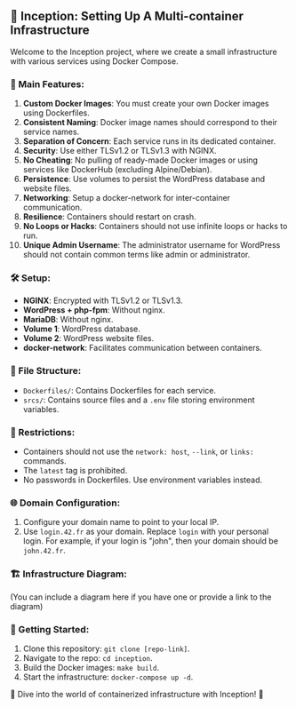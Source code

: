 ## 🌌 Inception: Setting Up A Multi-container Infrastructure

Welcome to the Inception project, where we create a small infrastructure with various services using Docker Compose.

### 🌟 Main Features:

1. **Custom Docker Images**: You must create your own Docker images using Dockerfiles.
2. **Consistent Naming**: Docker image names should correspond to their service names.
3. **Separation of Concern**: Each service runs in its dedicated container.
4. **Security**: Use either TLSv1.2 or TLSv1.3 with NGINX.
5. **No Cheating**: No pulling of ready-made Docker images or using services like DockerHub (excluding Alpine/Debian).
6. **Persistence**: Use volumes to persist the WordPress database and website files.
7. **Networking**: Setup a docker-network for inter-container communication.
8. **Resilience**: Containers should restart on crash.
9. **No Loops or Hacks**: Containers should not use infinite loops or hacks to run.
10. **Unique Admin Username**: The administrator username for WordPress should not contain common terms like admin or administrator.

### 🛠 Setup:

- **NGINX**: Encrypted with TLSv1.2 or TLSv1.3.
- **WordPress + php-fpm**: Without nginx.
- **MariaDB**: Without nginx.
- **Volume 1**: WordPress database.
- **Volume 2**: WordPress website files.
- **docker-network**: Facilitates communication between containers.

### 📁 File Structure:

- `Dockerfiles/`: Contains Dockerfiles for each service.
- `srcs/`: Contains source files and a `.env` file storing environment variables.

### 🚫 Restrictions:

- Containers should not use the `network: host`, `--link`, or `links:` commands.
- The `latest` tag is prohibited.
- No passwords in Dockerfiles. Use environment variables instead.

### 🌐 Domain Configuration:

1. Configure your domain name to point to your local IP.
2. Use `login.42.fr` as your domain. Replace `login` with your personal login. For example, if your login is "john", then your domain should be `john.42.fr`.

### 🏗 Infrastructure Diagram:

(You can include a diagram here if you have one or provide a link to the diagram)

### 🚀 Getting Started:

1. Clone this repository: `git clone [repo-link]`.
2. Navigate to the repo: `cd inception`.
3. Build the Docker images: `make build`.
4. Start the infrastructure: `docker-compose up -d`.



🌌 Dive into the world of containerized infrastructure with Inception! 🌌
